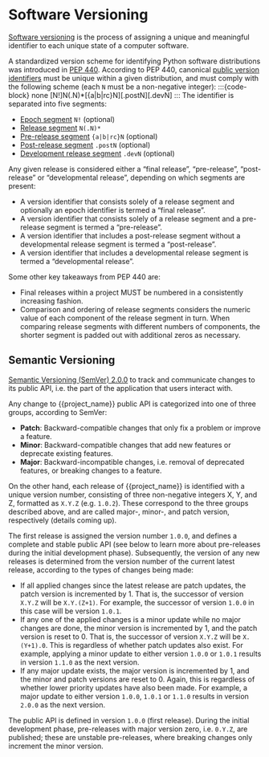 # Software Versioning
[Software versioning](https://en.wikipedia.org/wiki/Software_versioning)
is the process of assigning a unique and meaningful identifier to each unique state of a computer software.

A standardized version scheme for identifying Python software distributions
was introduced in [PEP 440](https://peps.python.org/pep-0440/).
According to PEP 440, canonical [public version identifiers](https://peps.python.org/pep-0440/#public-version-identifiers)
must be unique within a given distribution, and must comply with the following scheme (each `N` must be a non-negative integer):
:::{code-block} none
[N!]N(.N)*[{a|b|rc}N][.postN][.devN]
:::
The identifier is separated into five segments:
* [Epoch segment](https://peps.python.org/pep-0440/#version-epochs) `N!` (optional)
* [Release segment](https://peps.python.org/pep-0440/#final-releases) `N(.N)*`
* [Pre-release segment](https://peps.python.org/pep-0440/#pre-releases) `{a|b|rc}N` (optional)
* [Post-release segment](https://peps.python.org/pep-0440/#post-releases) `.postN` (optional)
* [Development release segment](https://peps.python.org/pep-0440/#developmental-releases) `.devN` (optional)

Any given release is considered either a “final release”, “pre-release”, “post-release”
or “developmental release”, depending on which segments are present:
  * A version identifier that consists solely of a release segment and optionally an epoch identifier
    is termed a “final release”.
  *  A version identifier that consists solely of a release segment and a pre-release segment is
     termed a “pre-release”.
  * A version identifier that includes a post-release segment without a developmental release segment
    is termed a “post-release”.
  * A version identifier that includes a developmental release segment is termed a “developmental release”.

Some other key takeaways from PEP 440 are:
* Final releases within a project MUST be numbered in a consistently increasing fashion.
* Comparison and ordering of release segments considers the numeric value of each component
of the release segment in turn. When comparing release segments with different numbers of components,
the shorter segment is padded out with additional zeros as necessary.


## Semantic Versioning
[Semantic Versioning (SemVer) 2.0.0](https://semver.org/spec/v2.0.0.html)
to track and communicate changes to its public API, i.e. the part of the application that
users interact with.

Any change to {{project_name}} public API is categorized into one of three groups,
according to SemVer:
* **Patch**: Backward-compatible changes that only fix a problem or improve a feature.
* **Minor**: Backward-compatible changes that add new features or deprecate existing features.
* **Major**: Backward-incompatible changes, i.e. removal of deprecated features, or breaking changes to a feature.

On the other hand, each release of {{project_name}} is identified with a unique version number,
consisting of three non-negative integers X, Y, and Z, formatted as `X.Y.Z` (e.g. `1.0.2`).
These correspond to the three groups described above,
and are called major-, minor-, and patch version, respectively (details coming up).

The first release is assigned the version number `1.0.0`, and defines a complete and stable public API
(see below to learn more about pre-releases during the initial development phase).
Subsequently, the version of any new releases is determined from the version number of
the current latest release, according to the types of changes being made:
* If all applied changes since the latest release are patch updates, the patch version is incremented by 1.
That is, the successor of version `X.Y.Z` will be `X.Y.(Z+1)`. For example, the successor of version
`1.0.0` in this case will be version `1.0.1`.
* If any one of the applied changes is a minor update while no major changes are done, the minor version is
incremented by 1, and the patch version is reset to 0.
That is, the successor of version `X.Y.Z` will be `X.(Y+1).0`. This is regardless of whether patch updates also
exist. For example, applying a minor update to either version `1.0.0` or `1.0.1`
results in version `1.1.0` as the next version.
* If any major update exists, the major version is incremented by 1, and the minor and patch versions are reset
to 0. Again, this is regardless of whether lower priority updates have also been made. For example, a major update
to either version `1.0.0`, `1.0.1` or `1.1.0` results in version `2.0.0` as the next version.

The public API is defined in version `1.0.0` (first release).
During the initial development phase, pre-releases with major version zero, i.e. `0.Y.Z`, are published;
these are unstable pre-releases, where breaking changes only increment the minor version.
